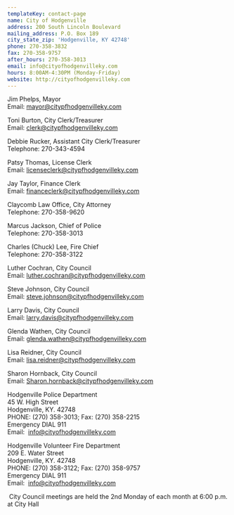 ```yaml
---
templateKey: contact-page
name: City of Hodgenville
address: 200 South Lincoln Boulevard
mailing_address: P.O. Box 189
city_state_zip: 'Hodgenville, KY 42748'
phone: 270-358-3832
fax: 270-358-9757
after_hours: 270-358-3013
email: info@cityofhodgenvilleky.com
hours: 8:00AM-4:30PM (Monday-Friday)
website: http://cityofhodgenvilleky.com
---
```

Jim Phelps, Mayor  
Email: mayor@citypfhodgenvilleky.com

Toni Burton, City Clerk/Treasurer  
Email: clerk@citypfhodgenvilleky.com

Debbie Rucker, Assistant City Clerk/Treasurer  
Telephone: 270-343-4594

Patsy Thomas, License Clerk  
Email: licenseclerk@citypfhodgenvilleky.com

Jay Taylor, Finance Clerk  
Email: financeclerk@citypfhodgenvilleky.com

Claycomb Law Office, City Attorney  
Telephone: 270-358-9620

Marcus Jackson, Chief of Police  
Telephone: 270-358-3013

Charles (Chuck) Lee, Fire Chief  
Telephone: 270-358-3122

Luther Cochran, City Council  
Email: luther.cochran@citypfhodgenvilleky.com

Steve Johnson, City Council  
Email: steve.johnson@citypfhodgenvilleky.com

Larry Davis, City Council  
Email: larry.davis@citypfhodgenvilleky.com

Glenda Wathen, City Council  
Email: glenda.wathen@citypfhodgenvilleky.com

Lisa Reidner, City Council  
Email: lisa.reidner@citypfhodgenvilleky.com

Sharon Hornback, City Council  
Email: Sharon.hornback@citypfhodgenvilleky.com

Hodgenville Police Department  
45 W. High Street  
Hodgenville, KY. 42748  
PHONE: (270) 358-3013; Fax: (270) 358-2215  
Emergency DIAL 911  
Email:  info@cityofhodgenvilleky.com

Hodgenville Volunteer Fire Department  
209 E. Water Street  
Hodgenville, KY. 42748  
PHONE: (270) 358-3122; Fax: (270) 358-9757  
Emergency DIAL 911  
Email:  info@cityofhodgenvilleky.com

​
City Council meetings are held the 2nd Monday of each month at 6:00 p.m. at City Hall